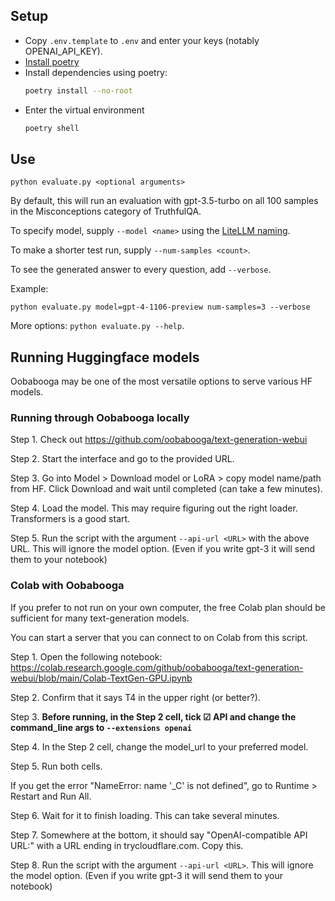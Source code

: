 ## Setup

* Copy `.env.template` to `.env` and enter your keys (notably OPENAI_API_KEY).
* [Install poetry](https://python-poetry.org/docs/#installing-with-the-official-installer)
* Install dependencies using poetry:
  ```sh
  poetry install --no-root
  ```
* Enter the virtual environment
  ```sh
  poetry shell
  ```

## Use

```
python evaluate.py <optional arguments>
```

By default, this will run an evaluation with gpt-3.5-turbo on all 100 samples in the Misconceptions category of TruthfulQA.

To specify model, supply `--model <name>` using the [LiteLLM naming](https://docs.litellm.ai/docs/providers).

To make a shorter test run, supply `--num-samples <count>`.

To see the generated answer to every question, add `--verbose`.

Example:

```
python evaluate.py model=gpt-4-1106-preview num-samples=3 --verbose
```

More options: `python evaluate.py --help`.

## Running Huggingface models

Oobabooga may be one of the most versatile options to serve various HF models.

### Running through Oobabooga locally

Step 1. Check out https://github.com/oobabooga/text-generation-webui

Step 2. Start the interface and go to the provided URL.

Step 3. Go into Model > Download model or LoRA > copy model name/path from HF. Click Download and wait until completed (can take a few minutes).

Step 4. Load the model. This may require figuring out the right loader. Transformers is a good start.

Step 5. Run the script with the argument `--api-url <URL>` with the above URL. This will ignore the model option. (Even if you write gpt-3 it will send them to your notebook)

### Colab with Oobabooga

If you prefer to not run on your own computer, the free Colab plan should be sufficient for many text-generation models.

You can start a server that you can connect to on Colab from this script.

Step 1. Open the following notebook: https://colab.research.google.com/github/oobabooga/text-generation-webui/blob/main/Colab-TextGen-GPU.ipynb

Step 2. Confirm that it says T4 in the upper right (or better?).

Step 3. **Before running, in the Step 2 cell, tick ☑ API and change the command_line args to `--extensions openai`**

Step 4. In the Step 2 cell, change the model_url to your preferred model.

Step 5. Run both cells.

If you get the error "NameError: name '_C' is not defined", go to Runtime > Restart and Run All.

Step 6. Wait for it to finish loading. This can take several minutes.

Step 7. Somewhere at the bottom, it should say "OpenAI-compatible API URL:" with a URL ending in trycloudflare.com. Copy this.

Step 8. Run the script with the argument `--api-url <URL>`. This will ignore the model option. (Even if you write gpt-3 it will send them to your notebook)

